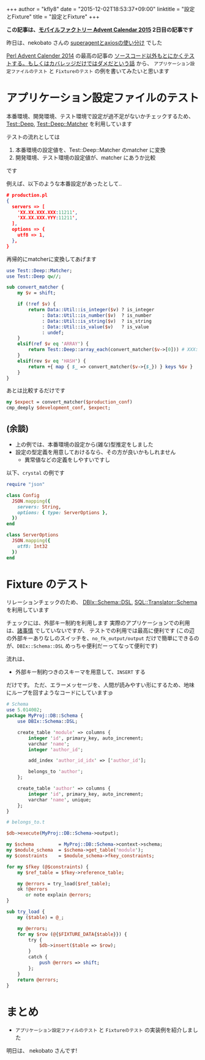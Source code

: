 +++
author = "kfly8"
date = "2015-12-02T18:53:37+09:00"
linktitle = "設定とFixture"
title = "設定とFixture"
+++


**この記事は、[モバイルファクトリー Advent Calendar 2015](http://qiita.com/advent-calendar/2015/mobilefactory) 2日目の記事です**

昨日は、nekobato さんの [superagentとaxiosの使い分け](http://qiita.com/nekobato/items/0cd3ed1742310f74653c) でした  　


[Perl Advent Calender 2014](http://qiita.com/advent-calendar/2014/perl) の最高の記事の
[ソースコード以外もとにかくテストする。もしくはカバレッジだけではダメだという話](http://www.songmu.jp/riji/entry/2014-12-25-test-anything.html) から、
`アプリケーション設定ファイルのテスト` と `Fixtureのテスト` の例を書いてみたいと思います



# アプリケーション設定ファイルのテスト

本番環境、開発環境、テスト環境で設定が過不足がないかチェックするため、
[Test::Deep](https://metacpan.org/pod/Test%3A%3ADeep), [Test::Deep::Matcher](https://metacpan.org/pod/Test%3A%3ADeep%3A%3AMatcher) を利用しています


テストの流れとしては

1.  本番環境の設定値を、Test::Deep::Matcher のmatcher に変換
1.  開発環境、テスト環境の設定値が、matcher にあうか比較

です


例えば、以下のような本番設定があったとして..

```json
# production.pl
{
  servers => [
    'XX.XX.XXX.XXX:11211',
    'XX.XX.XXX.YYY:11211',
  ],
  options => {
    utf8 => 1,
  },
}
```

再帰的にmatcherに変換してあげます
```perl
use Test::Deep::Matcher;
use Test::Deep qw//;

sub convert_matcher {
    my $v = shift;

    if (!ref $v) {
        return Data::Util::is_integer($v) ? is_integer
             : Data::Util::is_number($v)  ? is_number
             : Data::Util::is_string($v)  ? is_string
             : Data::Util::is_value($v)   ? is_value
             : undef;
    }
    elsif(ref $v eq 'ARRAY') {
        return Test::Deep::array_each(convert_matcher($v->[0])) # XXX: 仮定
    }
    elsif(rev $v eq 'HASH') {
        return +{ map { $_ => convert_matcher($v->{$_}) } keys %$v }
    }
}
```

あとは比較するだけです
```perl
my $expect = convert_matcher($production_conf)
cmp_deeply $development_conf, $expect;
```

## (余談)

- 上の例では、本番環境の設定から(雑な)型推定をしました
- 設定の型定義を用意しておけるなら、その方が良いかもしれません
  - 異常値などの定義をしやすいですし

以下、`crystal` の例です

```ruby
require "json"

class Config
  JSON.mapping({
    servers: String,
    options: { type: ServerOptions },
  })
end

class ServerOptions
  JSON.mapping({
    utf8: Int32
  })
end
```

# Fixture のテスト

リレーションチェックのため、
[DBIx::Schema::DSL](https://metacpan.org/pod/DBIx%3A%3ASchema%3A%3ADSL), [SQL::Translator::Schema](https://metacpan.org/pod/SQL%3A%3ATranslator%3A%3ASchema) を利用しています

チェックには、外部キー制約を利用します
実際のアプリケーションでの利用は、[諸事情](http://connpass.com/event/11463/) でしていないですが、
テストでの利用では最高に便利です
(この辺の外部キーありなしのスイッチを、`no_fk_output/output` だけで簡単にできるのが、`DBIx::Schema::DSL` めっちゃ便利だーってなって便利です)



流れは、

- 外部キー制約つきのスキーマを用意して、`INSERT` する

だけです。
ただ、エラーメッセージを、人間が読みやすい形にするため、地味にループを回すようなコードにしています:p


```perl
# Schema
use 5.014002;
package MyProj::DB::Schema {
    use DBIx::Schema::DSL;

    create_table 'module' => columns {
        integer 'id', primary_key, auto_increment;
        varchar 'name';
        integer 'author_id';

        add_index 'author_id_idx' => ['author_id'];

        belongs_to 'author';
    };

    create_table 'author' => columns {
        integer 'id', primary_key, auto_increment;
        varchar 'name', unique;
    };
}
```


```perl
# belongs_to.t

$db->execute(MyProj::DB::Schema->output);

my $schema         = MyProj::DB::Schema->context->schema;
my $module_schema  = $schema->get_table('module');
my $constraints    = $module_schema->fkey_constraints;

for my $fkey (@$constraints) {
    my $ref_table = $fkey->reference_table;

    my @errors = try_load($ref_table);
    ok !@errors
       or note explain @errors;
}

sub try_load {
    my ($table) = @_;

    my @errors;
    for my $row (@{$FIXTURE_DATA{$table}}) {
        try {
            $db->insert($table => $row);
        }
        catch {
            push @errors => shift;
        };
    }
    return @errors;
}
```


# まとめ

- `アプリケーション設定ファイルのテスト` と `Fixtureのテスト` の実装例を紹介しました


明日は、 nekobato さんです!



